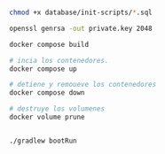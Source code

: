 


```bash

chmod +x database/init-scripts/*.sql

```


```bash
openssl genrsa -out private.key 2048
```


```bash
docker compose build  

# incia los contenedores.
docker compose up 

# detiene y remoueve los contenedores 
docker compose down

# destruye los volumenes 
docker volume prune

```


```bash

./gradlew bootRun
```